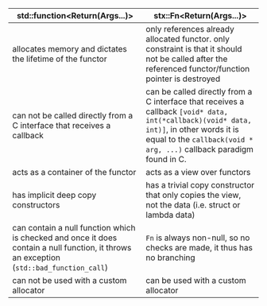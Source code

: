 
 


| std::function<Return(Args...)> | stx::Fn<Return(Args...)> |
|--------------------------------|--------------------------|
| allocates memory and dictates the lifetime of the functor | only references already allocated functor. only constraint is that it should not be called after the referenced functor/function pointer is destroyed |
| can not be called directly from a C interface that receives a callback | can be called directly from a C interface that receives a callback ```[void* data, int(*callback)(void* data, int)]```, in other words it is equal to the ```callback(void * arg, ...)``` callback paradigm found in C. |
| acts as a container of the functor | acts as a view over functors |        
| has implicit deep copy constructors | has a trivial copy constructor that only copies the view, not the data (i.e. struct or lambda data) |
| can contain a null function which is checked and once it does contain a null function, it throws an exception (```std::bad_function_call```)| ```Fn``` is always non-null, so no checks are made, it thus has no branching |
| can not be used with a custom allocator | can be used with a custom allocator |

